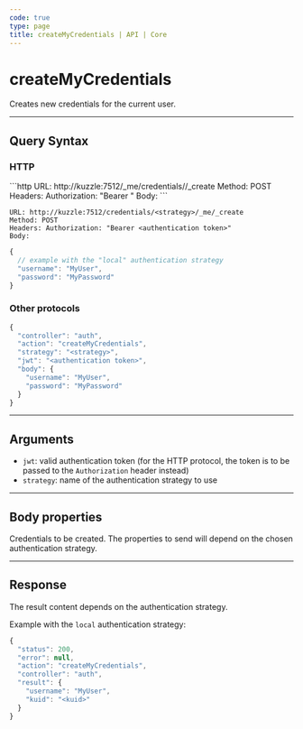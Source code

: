 ```yaml
---
code: true
type: page
title: createMyCredentials | API | Core
---
```


# createMyCredentials



Creates new credentials for the current user.

---

## Query Syntax

### HTTP

<SinceBadge version="2.4.0"/>
```http
URL: http://kuzzle:7512/_me/credentials/<strategy>/_create
Method: POST
Headers: Authorization: "Bearer <authentication token>"
Body:
```

<DeprecatedBadge version="2.4.0">

```http
URL: http://kuzzle:7512/credentials/<strategy>/_me/_create
Method: POST
Headers: Authorization: "Bearer <authentication token>"
Body:
```
</DeprecatedBadge>

```js
{
  // example with the "local" authentication strategy
  "username": "MyUser",
  "password": "MyPassword"
}
```

### Other protocols

```js
{
  "controller": "auth",
  "action": "createMyCredentials",
  "strategy": "<strategy>",
  "jwt": "<authentication token>",
  "body": {
    "username": "MyUser",
    "password": "MyPassword"
  }
}
```

---

## Arguments

- `jwt`: valid authentication token (for the HTTP protocol, the token is to be passed to the `Authorization` header instead)
- `strategy`: name of the authentication strategy to use

---

## Body properties

Credentials to be created. The properties to send will depend on the chosen authentication strategy.

---

## Response

The result content depends on the authentication strategy.

Example with the `local` authentication strategy:

```js
{
  "status": 200,
  "error": null,
  "action": "createMyCredentials",
  "controller": "auth",
  "result": {
    "username": "MyUser",
    "kuid": "<kuid>"
  }
}
```
